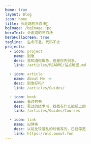 ```yaml
---
home: true
layout: Blog
icon: home
title: 会走路的三百块👾
bgImage: /bgImage.jpg
heroText: 会走路的三百块
heroFullScreen: true
tagline:  生命不息，代码不止
projects:
  - icon: project
    name: 别急
    desc: 我知道你很急，但是你先别急。
    link: /articles/README/站点地图.md

  - icon: article
    name: About Me ->
    desc: 别急好吗?
    link: /articles/Guides/

  - icon: book
    name: 看过的书
    desc: 看过的技术书，找找有什么能帮上的
    link: /articles/Guides/Courses

  - icon: link
    name: 旧博客
    desc: 以前比较混乱的时候写的，已经停更
    link: https://old.ooowl.fun
---
```


<!--  - icon: friend
    name: 伙伴名称
    desc: 伙伴详细介绍
    link: /apple.

  - icon: /logo.svg
    name: 自定义项目
    desc: 自定义详细介绍
    link: https://你的自定义链接
-->

